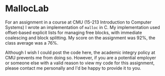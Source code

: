 # MallocLab #

For an assignment in a course at CMU (15-213 Introduction to Computer Systems) I wrote an implementation of `malloc` in C. My implementation used offset-based explicit lists for managing free blocks, with immediate coalescing and block splitting. My score on the assignment was 92%, the class average was a 76%.

Although I wish I could post the code here, the academic integry policy at CMU prevents me from doing so. However, if you are a potential employer or someone else with a valid reason to view my code for this assignment, please contact me personally and I'd be happy to provide it to you.
